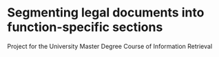 # Segmenting legal documents into function-specific sections
Project for the University Master Degree Course of Information Retrieval
